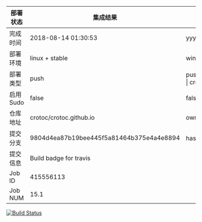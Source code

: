 部署状态 | 集成结果 | 参考值
---|---|---
完成时间 | 2018-08-14 01:30:53 | yyyy-mm-dd hh:mm:ss
部署环境 | linux + stable | window \| linux + stable
部署类型 | push | push \| pull_request \| api \| cron
启用Sudo | false | false \| true
仓库地址 | crotoc/crotoc.github.io | owner_name/repo_name
提交分支 | 9804d4ea87b19bee445f5a81464b375e4a4e8894 | hash 16位
提交信息 | Build badge for travis |
Job ID   | 415556113 |
Job NUM  | 15.1 |
[![Build Status](https://travis-ci.org/crotoc/crotoc.github.io.svg?branch=master)](https://travis-ci.org/crotoc/crotoc.github.io)
